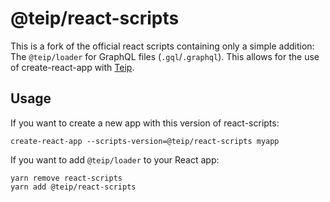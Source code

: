 # @teip/react-scripts

This is a fork of the official react scripts containing only a simple addition: The `@teip/loader` for GraphQL files (`.gql`/`.graphql`). This allows for the use of create-react-app with [Teip](https://github.com/hendrikniemann/teip).

## Usage

If you want to create a new app with this version of react-scripts:

```
create-react-app --scripts-version=@teip/react-scripts myapp
```

If you want to add `@teip/loader` to your React app:

```
yarn remove react-scripts
yarn add @teip/react-scripts
```
